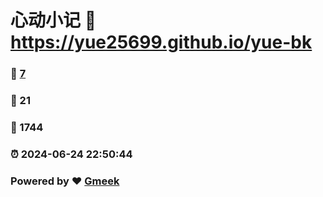# 心动小记 :link: https://yue25699.github.io/yue-bk 
### :page_facing_up: [7](https://yue25699.github.io/yue-bk/tag.html) 
### :speech_balloon: 21 
### :hibiscus: 1744 
### :alarm_clock: 2024-06-24 22:50:44 
### Powered by :heart: [Gmeek](https://github.com/Meekdai/Gmeek)
